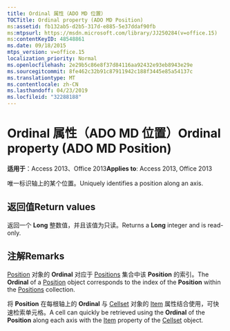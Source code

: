 ```yaml
---
title: Ordinal 属性（ADO MD 位置）
TOCTitle: Ordinal property (ADO MD Position)
ms:assetid: fb132ab5-d2b5-317d-e885-5e37ddaf90fb
ms:mtpsurl: https://msdn.microsoft.com/library/JJ250284(v=office.15)
ms:contentKeyID: 48548861
ms.date: 09/18/2015
mtps_version: v=office.15
localization_priority: Normal
ms.openlocfilehash: 2e29b5c86e8f37d84116aa92432e93eb8943e29e
ms.sourcegitcommit: 8fe462c32b91c87911942c188f3445e85a54137c
ms.translationtype: MT
ms.contentlocale: zh-CN
ms.lasthandoff: 04/23/2019
ms.locfileid: "32288188"
---
```

# <a name="ordinal-property-ado-md-position"></a><span data-ttu-id="fa279-102">Ordinal 属性（ADO MD 位置）</span><span class="sxs-lookup"><span data-stu-id="fa279-102">Ordinal property (ADO MD Position)</span></span>


<span data-ttu-id="fa279-103">**适用于**：Access 2013、Office 2013</span><span class="sxs-lookup"><span data-stu-id="fa279-103">**Applies to**: Access 2013, Office 2013</span></span>

<span data-ttu-id="fa279-104">唯一标识轴上的某个位置。</span><span class="sxs-lookup"><span data-stu-id="fa279-104">Uniquely identifies a position along an axis.</span></span>

## <a name="return-values"></a><span data-ttu-id="fa279-105">返回值</span><span class="sxs-lookup"><span data-stu-id="fa279-105">Return values</span></span>

<span data-ttu-id="fa279-106">返回一个 **Long** 整数值，并且该值为只读。</span><span class="sxs-lookup"><span data-stu-id="fa279-106">Returns a **Long** integer and is read-only.</span></span>

## <a name="remarks"></a><span data-ttu-id="fa279-107">注解</span><span class="sxs-lookup"><span data-stu-id="fa279-107">Remarks</span></span>

<span data-ttu-id="fa279-108">[Position](position-object-ado-md.md) 对象的 **Ordinal** 对应于 [Positions](positions-collection-ado-md.md) 集合中该 **Position** 的索引。</span><span class="sxs-lookup"><span data-stu-id="fa279-108">The **Ordinal** of a [Position](position-object-ado-md.md) object corresponds to the index of the **Position** within the [Positions](positions-collection-ado-md.md) collection.</span></span>

<span data-ttu-id="fa279-109">将 **Position** 在每根轴上的 **Ordinal** 与 [Cellset](item-property-ado-md-cellset.md) 对象的 [Item](cellset-object-ado-md.md) 属性结合使用，可快速检索单元格。</span><span class="sxs-lookup"><span data-stu-id="fa279-109">A cell can quickly be retrieved using the **Ordinal** of the **Position** along each axis with the [Item](item-property-ado-md-cellset.md) property of the [Cellset](cellset-object-ado-md.md) object.</span></span>

